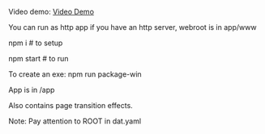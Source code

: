 
Video demo: [Video Demo](https://youtu.be/VelUBKcwbQY)

You can run as http app if you have an http server, webroot is in app/www

npm i # to setup

npm start # to run

To create an exe:
npm run package-win

App is in /app

Also contains page transition effects.

Note: Pay attention to ROOT in dat.yaml
